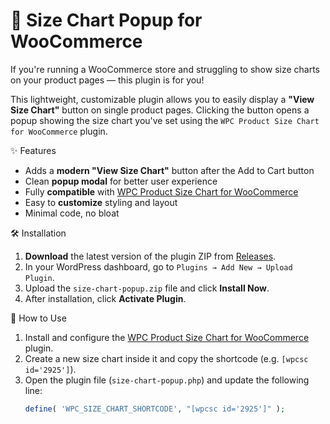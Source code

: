 # 🧩 Size Chart Popup for WooCommerce

If you're running a WooCommerce store and struggling to show size charts on your product pages — this plugin is for you!

This lightweight, customizable plugin allows you to easily display a **"View Size Chart"** button on single product pages. Clicking the button opens a popup showing the size chart you've set using the `WPC Product Size Chart for WooCommerce` plugin.


 ✨ Features

- Adds a **modern "View Size Chart"** button after the Add to Cart button
- Clean **popup modal** for better user experience
- Fully **compatible** with [WPC Product Size Chart for WooCommerce](https://wordpress.org/plugins/wpc-size-chart/)
- Easy to **customize** styling and layout
- Minimal code, no bloat


 🛠️ Installation

1. **Download** the latest version of the plugin ZIP from [Releases]().
2. In your WordPress dashboard, go to `Plugins → Add New → Upload Plugin`.
3. Upload the `size-chart-popup.zip` file and click **Install Now**.
4. After installation, click **Activate Plugin**.


 🚀 How to Use

1. Install and configure the [WPC Product Size Chart for WooCommerce](https://wordpress.org/plugins/wpc-size-chart/) plugin.
2. Create a new size chart inside it and copy the shortcode (e.g. `[wpcsc id='2925']`).
3. Open the plugin file (`size-chart-popup.php`) and update the following line:
   ```php
   define( 'WPC_SIZE_CHART_SHORTCODE', "[wpcsc id='2925']" );
